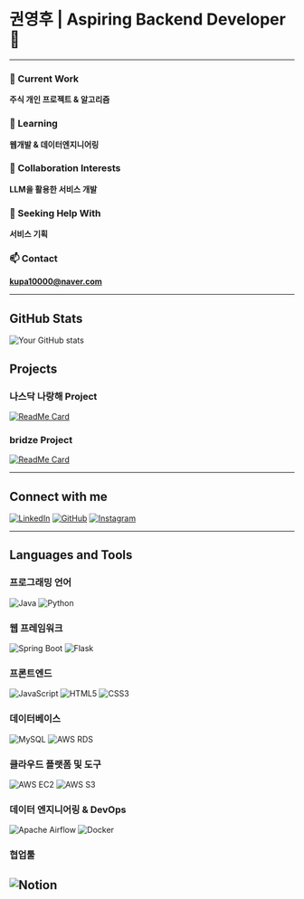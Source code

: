# 권영후 | Aspiring Backend Developer 🙂 

---

### 🔭 Current Work
**주식 개인 프로젝트 & 알고리즘**

### 🌱 Learning
**웹개발 & 데이터엔지니어링**

### 👯 Collaboration Interests
**LLM을 활용한 서비스 개발**

### 🤔 Seeking Help With
**서비스 기획**

### 📫 Contact
**kupa10000@naver.com**

---
## GitHub Stats
![Your GitHub stats](https://github-readme-stats.vercel.app/api?username=KwonYeonghoo&show_icons=true&theme=radical)


## Projects

### 나스닥 나랑해 Project
[![ReadMe Card](https://github-readme-stats.vercel.app/api/pin/?username=KwonYeonghoo&repo=nasdaq)](https://github.com/KwonYeonghoo/nasdaq)
### bridze Project
[![ReadMe Card](https://github-readme-stats.vercel.app/api/pin/?username=KwonYeonghoo&repo=bridze)](https://github.com/KwonYeonghoo/bridze)

---

## Connect with me
[![LinkedIn](https://img.shields.io/badge/LinkedIn-0077B5?style=for-the-badge&logo=linkedin&logoColor=white)](https://linkedin.com/in/영후-권-2b29702b1)
[![GitHub](https://img.shields.io/badge/GitHub-181717?style=for-the-badge&logo=github&logoColor=white)](https://github.com/KwonYeonghoo)
[![Instagram](https://img.shields.io/badge/Instagram-E4405F?style=for-the-badge&logo=instagram&logoColor=white)](https://instagram.com/k_0_hooo)

---

## Languages and Tools

### 프로그래밍 언어
![Java](https://img.shields.io/badge/Java-ED8B00?style=for-the-badge&logo=java&logoColor=white)
![Python](https://img.shields.io/badge/Python-3776AB?style=for-the-badge&logo=python&logoColor=white)

### 웹 프레임워크
![Spring Boot](https://img.shields.io/badge/Spring%20Boot-6DB33F?style=for-the-badge&logo=spring-boot&logoColor=white)
![Flask](https://img.shields.io/badge/Flask-000000?style=for-the-badge&logo=flask&logoColor=white)

### 프론트엔드
![JavaScript](https://img.shields.io/badge/JavaScript-F7DF1E?style=for-the-badge&logo=javascript&logoColor=black)
![HTML5](https://img.shields.io/badge/HTML5-E34F26?style=for-the-badge&logo=html5&logoColor=white)
![CSS3](https://img.shields.io/badge/CSS3-1572B6?style=for-the-badge&logo=css3&logoColor=white)

### 데이터베이스
![MySQL](https://img.shields.io/badge/MySQL-4479A1?style=for-the-badge&logo=mysql&logoColor=white)
![AWS RDS](https://img.shields.io/badge/AWS%20RDS-232F3E?style=for-the-badge&logo=amazon-aws&logoColor=white)

### 클라우드 플랫폼 및 도구
![AWS EC2](https://img.shields.io/badge/AWS%20EC2-232F3E?style=for-the-badge&logo=amazon-aws&logoColor=white)
![AWS S3](https://img.shields.io/badge/AWS%20S3-569A31?style=for-the-badge&logo=amazon-aws&logoColor=white)

### 데이터 엔지니어링 & DevOps
![Apache Airflow](https://img.shields.io/badge/Apache%20Airflow-007A88?style=for-the-badge&logo=apache-airflow&logoColor=white)
![Docker](https://img.shields.io/badge/Docker-2496ED?style=for-the-badge&logo=docker&logoColor=white)

### 협업툴
![Notion](https://img.shields.io/badge/Notion-000000?style=for-the-badge&logo=notion&logoColor=white)
---

